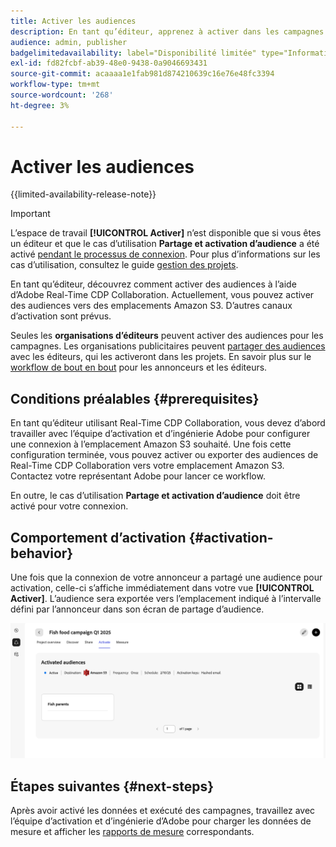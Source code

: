 ```yaml
---
title: Activer les audiences
description: En tant qu’éditeur, apprenez à activer dans les campagnes les audiences partagées avec vous par votre collaborateur.
audience: admin, publisher
badgelimitedavailability: label="Disponibilité limitée" type="Informative" url="https://helpx.adobe.com/fr/legal/product-descriptions/real-time-customer-data-platform-collaboration.html newtab=true"
exl-id: fd82fcbf-ab39-48e0-9438-0a9046693431
source-git-commit: acaaaa1e1fab981d874210639c16e76e48fc3394
workflow-type: tm+mt
source-wordcount: '268'
ht-degree: 3%

---
```


# Activer les audiences

{{limited-availability-release-note}}

>[!IMPORTANT]
>
>L’espace de travail **[!UICONTROL Activer]** n’est disponible que si vous êtes un éditeur et que le cas d’utilisation **Partage et activation d’audience** a été activé [pendant le processus de connexion](../connect/establishing-connections.md#connection-settings). Pour plus d’informations sur les cas d’utilisation, consultez le guide [gestion des projets](./manage-projects.md#project-use-cases).

En tant qu’éditeur, découvrez comment activer des audiences à l’aide d’Adobe Real-Time CDP Collaboration. Actuellement, vous pouvez activer des audiences vers des emplacements Amazon S3. D’autres canaux d’activation sont prévus.

Seules les **organisations d’éditeurs** peuvent activer des audiences pour les campagnes. Les organisations publicitaires peuvent [partager des audiences](/help/guide/collaborate/share.md) avec les éditeurs, qui les activeront dans les projets. En savoir plus sur le [workflow de bout en bout](/help/guide/end-to-end-workflow.md) pour les annonceurs et les éditeurs.

## Conditions préalables {#prerequisites}

En tant qu’éditeur utilisant Real-Time CDP Collaboration, vous devez d’abord travailler avec l’équipe d’activation et d’ingénierie Adobe pour configurer une connexion à l’emplacement Amazon S3 souhaité. Une fois cette configuration terminée, vous pouvez activer ou exporter des audiences de Real-Time CDP Collaboration vers votre emplacement Amazon S3. Contactez votre représentant Adobe pour lancer ce workflow.

En outre, le cas d’utilisation **Partage et activation d’audience** doit être activé pour votre connexion.

## Comportement d’activation {#activation-behavior}

Une fois que la connexion de votre annonceur a partagé une audience pour activation, celle-ci s’affiche immédiatement dans votre vue **[!UICONTROL Activer]**. L’audience sera exportée vers l’emplacement indiqué à l’intervalle défini par l’annonceur dans son écran de partage d’audience.

![Activer le workflow vers une destination Amazon S3.](/help/assets/collaborate/activate/activate-to-amazon-s3.png)

## Étapes suivantes {#next-steps}

Après avoir activé les données et exécuté des campagnes, travaillez avec l’équipe d’activation et d’ingénierie d’Adobe pour charger les données de mesure et afficher les [rapports de mesure](/help/guide/collaborate/measure.md) correspondants.
